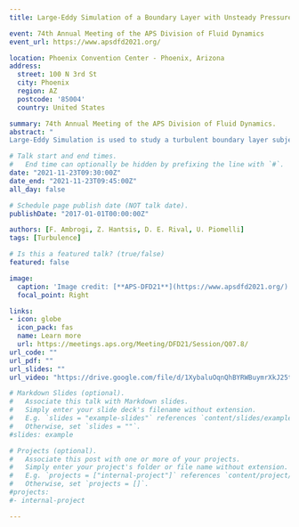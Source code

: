 ```yaml
---
title: Large-Eddy Simulation of a Boundary Layer with Unsteady Pressure Gradient

event: 74th Annual Meeting of the APS Division of Fluid Dynamics
event_url: https://www.apsdfd2021.org/

location: Phoenix Convention Center - Phoenix, Arizona
address:
  street: 100 N 3rd St
  city: Phoenix
  region: AZ
  postcode: '85004'
  country: United States

summary: 74th Annual Meeting of the APS Division of Fluid Dynamics.
abstract: "
Large-Eddy Simulation is used to study a turbulent boundary layer subject to a space- and time-dependent free-stream pressure gradient. Comparison is made with steady cases with fixed pressure gradients. The adverse pressure gradient is strong enough to cause flow separation. The pressure gradient is prescribed by an oscillating blowing and suction profile at the top boundary. Several cases have been investigated for a range of reduced frequencies k. For the highest k the separation bubble is not as thick as in an equivalent steady case, but its length remains comparable. The phase-averaged field shows that the flow is synchronized with the forcing throughout the domain. However, hysteresis occurs in the near wall region. As the reduced frequency decreases, the extent of the separation bubble in the wall-normal direction increases, but its length is reduced compared with the corresponding steady case. The region of slow-moving fluid generated by the flow reversal is advected downstream, causing a decorrelation between the forcing and the velocity and pressure in this region."

# Talk start and end times.
#   End time can optionally be hidden by prefixing the line with `#`.
date: "2021-11-23T09:30:00Z"
date_end: "2021-11-23T09:45:00Z"
all_day: false

# Schedule page publish date (NOT talk date).
publishDate: "2017-01-01T00:00:00Z"

authors: [F. Ambrogi, Z. Hantsis, D. E. Rival, U. Piomelli]
tags: [Turbulence]

# Is this a featured talk? (true/false)
featured: false

image:
  caption: 'Image credit: [**APS-DFD21**](https://www.apsdfd2021.org/)'
  focal_point: Right

links:
- icon: globe
  icon_pack: fas
  name: Learn more
  url: https://meetings.aps.org/Meeting/DFD21/Session/Q07.8/
url_code: ""
url_pdf: ""
url_slides: ""
url_video: "https://drive.google.com/file/d/1XybaluOqnQhBYRWBuymrXkJ25te2NZ0o/view?usp=sharing"

# Markdown Slides (optional).
#   Associate this talk with Markdown slides.
#   Simply enter your slide deck's filename without extension.
#   E.g. `slides = "example-slides"` references `content/slides/example-slides.md`.
#   Otherwise, set `slides = ""`.
#slides: example

# Projects (optional).
#   Associate this post with one or more of your projects.
#   Simply enter your project's folder or file name without extension.
#   E.g. `projects = ["internal-project"]` references `content/project/deep-learning/index.md`.
#   Otherwise, set `projects = []`.
#projects:
#- internal-project

---
```


